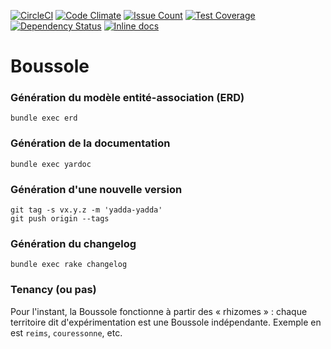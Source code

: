 [![CircleCI](https://circleci.com/gh/sgmap/boussole.svg?style=svg)](https://circleci.com/gh/sgmap/boussole)
[![Code Climate](https://codeclimate.com/github/sgmap/boussole/badges/gpa.svg)](https://codeclimate.com/github/sgmap/boussole)
[![Issue Count](https://codeclimate.com/github/sgmap/boussole/badges/issue_count.svg)](https://codeclimate.com/github/sgmap/boussole)
[![Test Coverage](https://codeclimate.com/github/sgmap/boussole/badges/coverage.svg)](https://codeclimate.com/github/sgmap/boussole/coverage)
[![Dependency Status](https://gemnasium.com/badges/github.com/sgmap/boussole.svg)](https://gemnasium.com/github.com/sgmap/boussole)
[![Inline docs](http://inch-ci.org/github/sgmap/boussole.svg?branch=master)](http://inch-ci.org/github/sgmap/boussole)

# Boussole

### Génération du modèle entité-association (ERD)

```
bundle exec erd
```

### Génération de la documentation

```
bundle exec yardoc
```

### Génération d'une nouvelle version

```
git tag -s vx.y.z -m 'yadda-yadda'
git push origin --tags
```

### Génération du changelog

```
bundle exec rake changelog
```

### Tenancy (ou pas)

Pour l'instant, la Boussole fonctionne à partir des « rhizomes » : chaque territoire dit d'expérimentation est une Boussole indépendante. Exemple en est ```reims```, ```couressonne```, etc.
